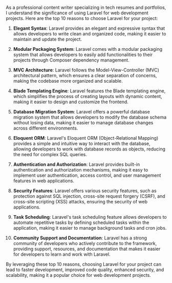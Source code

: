 As a professional content writer specializing in tech resumes and portfolios, I understand the significance of using Laravel for web development projects. Here are the top 10 reasons to choose Laravel for your project:

1. **Elegant Syntax**: Laravel provides an elegant and expressive syntax that allows developers to write clean and organized code, making it easier to maintain and update the project.

2. **Modular Packaging System**: Laravel comes with a modular packaging system that allows developers to easily add functionalities to their projects through Composer dependency management.

3. **MVC Architecture**: Laravel follows the Model-View-Controller (MVC) architectural pattern, which ensures a clear separation of concerns, making the codebase more organized and scalable.

4. **Blade Templating Engine**: Laravel features the Blade templating engine, which simplifies the process of creating layouts with dynamic content, making it easier to design and customize the frontend.

5. **Database Migration System**: Laravel offers a powerful database migration system that allows developers to modify the database schema without losing data, making it easier to manage database changes across different environments.

6. **Eloquent ORM**: Laravel's Eloquent ORM (Object-Relational Mapping) provides a simple and intuitive way to interact with the database, allowing developers to work with database records as objects, reducing the need for complex SQL queries.

7. **Authentication and Authorization**: Laravel provides built-in authentication and authorization mechanisms, making it easy to implement user authentication, access control, and user management features in web applications.

8. **Security Features**: Laravel offers various security features, such as protection against SQL injection, cross-site request forgery (CSRF), and cross-site scripting (XSS) attacks, ensuring the security of web applications.

9. **Task Scheduling**: Laravel's task scheduling feature allows developers to automate repetitive tasks by defining scheduled tasks within the application, making it easier to manage background tasks and cron jobs.

10. **Community Support and Documentation**: Laravel has a strong community of developers who actively contribute to the framework, providing support, resources, and documentation that makes it easier for developers to learn and work with Laravel.

By leveraging these top 10 reasons, choosing Laravel for your project can lead to faster development, improved code quality, enhanced security, and scalability, making it a popular choice for web development projects.